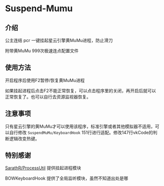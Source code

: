 # Suspend-Mumu

## 介绍

公主连结 pcr 一键挂起星云引擎黄MuMu进程，防止滑刀

附带黄MuMu 999次极速连点配置文件

## 使用方法

开启程序后使用F2暂停/恢复黄MuMu进程

如果挂起进程后点击F2不能正常恢复，可以点击程序里的关闭，再开启后就可以正常恢复了。也可以自行去资源监视器恢复。

## 注意事项

只有星云引擎的黄MuMu才可以使用该程序，标准引擎或者其他模拟器不适用，可以自行修改 `SuspendMuMu/KeyboardHook` 151行进行适配。修改147行vkCode的判断逻辑改变热键。

## 特别感谢

[SarathR/ProcessUtil](https://github.com/SarathR/ProcessUtil) 提供挂起进程模块

BOWKeyboardHook 提供了全局监听模块，虽然不知道出处是哪

